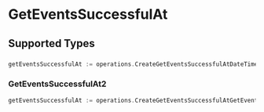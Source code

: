 # GetEventsSuccessfulAt


## Supported Types

### 

```go
getEventsSuccessfulAt := operations.CreateGetEventsSuccessfulAtDateTime(time.Time{/* values here */})
```

### GetEventsSuccessfulAt2

```go
getEventsSuccessfulAt := operations.CreateGetEventsSuccessfulAtGetEventsSuccessfulAt2(operations.GetEventsSuccessfulAt2{/* values here */})
```

